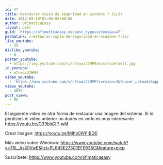 ```yaml
---
id: 47
title: Restaurar copia de seguridad en windows 7 (2/2)
date: 2012-09-18T05:00:08+00:00
author: OfimaticaEasy
layout: post
guid: 'https://ofimaticaeasy.es/post_type=videos&p=47'
permalink: /restaurar-copia-de-seguridad-en-windows-7-22/
like_youtube:
  - 23
dislike_youtube:
  - 0
poster_youtube:
  - https://img.youtube.com/vi/n7rwaiJ7HPM/maxresdefault.jpg
id_youtube:
  - n7rwaiJ7HPM
video_youtube:
  - 'https://www.youtube.com/v/n7rwaiJ7HPM?version=3&f=user_uploads&app=youtube_gdata'
views_youtube:
  - 4039
post_views:
  - 90
---
```

El siguiente video es otra forma de restaurar una imagen del sistema. Si te perdistes el video anterior no dudes en verlo es muy interesante https://youtu.be/G39bhGIP-wM

Crear imagen: https://youtu.be/Mlhb0WPIBQ0
  
Más video sobre Windows: https://www.youtube.com/watch?v=76L_AsQ1VwE&list=PL645E273C1EFE935C&feature=plcp

Suscríbete: https://www.youtube.com/ofimaticaeasy